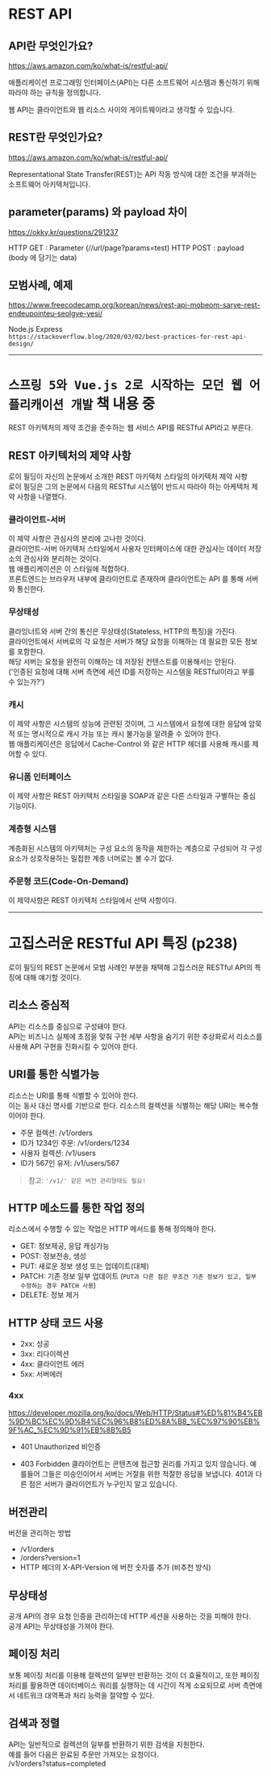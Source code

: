 # REST API

## API란 무엇인가요?

https://aws.amazon.com/ko/what-is/restful-api/

애플리케이션 프로그래밍 인터페이스(API)는 다른 소프트웨어 시스템과 통신하기 위해 따라야 하는 규칙을 정의합니다.

웹 API는 클라이언트와 웹 리소스 사이의 게이트웨이라고 생각할 수 있습니다.

## REST란 무엇인가요?

https://aws.amazon.com/ko/what-is/restful-api/

Representational State Transfer(REST)는 API 작동 방식에 대한 조건을 부과하는 소프트웨어 아키텍처입니다.

## parameter(params) 와 payload 차이

https://okky.kr/questions/291237

HTTP GET : Parameter (//url/page?params=test)
HTTP POST : payload (body 에 담기는 data)

## 모범사례, 예제

https://www.freecodecamp.org/korean/news/rest-api-mobeom-sarye-rest-endeupointeu-seolgye-yesi/

Node.js Express  
`https://stackoverflow.blog/2020/03/02/best-practices-for-rest-api-design/`

---

# `스프링 5와 Vue.js 2로 시작하는 모던 웹 어플리캐이션 개발` 책 내용 중

REST 아키텍처의 제약 조건을 준수하는 웹 서비스 API를 RESTful API라고 부른다.

## REST 아키텍처의 제약 사항

로이 필딩이 자신의 논문에서 소개한 REST 아키텍처 스타일의 아키텍처 제약 사항  
로이 필딩은 그의 논문에서 다음의 RESTful 시스템이 반드시 따라야 하는 아케텍처 제약 사항을 나열했다.

### 클라이언트-서버

이 제약 사항은 관심사의 분리에 고나한 것이다.  
클라이언트-서버 아키텍처 스타일에서 사용자 인터페이스에 대한 관심사는 데이터 저장소의 관심사와 분리하는 것이다.  
웹 애플리케이션은 이 스타일에 적합하다.  
프론트엔드는 브라우저 내부에 클라이언트로 존재하며 클라이언트는 API 를 통해 서버와 통신한다.

### 무상태성

클라잉너트와 서버 간의 통신은 무상태성(Stateless, HTTP의 특징)을 가진다.  
클라이언트에서 서버로의 각 요청은 서버가 해당 요청을 이해하는 데 필요한 모든 정보를 포함한다.  
해당 서버는 요청을 완전히 이해하는 데 저장된 컨텐스트를 이용해서는 안된다.  
('인증된 요청에 대해 서버 측면에 세션 ID를 저장하는 시스템을 RESTful이라고 부를 수 있는가?')

### 캐시

이 제약 사항은 시스템의 성능에 관련된 것이며, 그 시스템에서 요청에 대한 응답에 암묵적 또는 명시적으로 캐시 가능 또는 캐시 불가능을 알려줄 수 있어야 한다.  
웹 애플리케이션은 응답에서 Cache-Control 와 같은 HTTP 헤더를 사용해 캐시를 제어할 수 있다.

### 유니폼 인터페이스

이 제약 사항은 REST 아키텍처 스타일을 SOAP과 같은 다른 스타일과 구별하는 중심 기능이다.

### 계층형 시스템

계층화된 시스템의 아키텍처는 구성 요소의 동작을 제한하는 계층으로 구성되어 각 구성 요소가 상호작용하는 밀접한 계층 너머로는 볼 수가 없다.

### 주문형 코드(Code-On-Demand)

이 제약사항은 REST 아키텍처 스타일에서 선택 사항이다.

---

# 고집스러운 RESTful API 특징 (p238)

로이 필딩의 REST 논문에서 모범 사례인 부분을 채택해 고집스러운 RESTful API의 특징에 대해 얘기할 것이다.

## 리소스 중심적

API는 리소스를 중심으로 구성돼야 한다.  
API는 비즈니스 실체에 초점을 맞춰 구현 세부 사항을 숨기기 위한 추상화로서 리소스를 사용해 API 구현을 진화시킬 수 있어야 한다.

## URI를 통한 식별가능

리소스는 URI를 통해 식별할 수 있어야 한다.  
이는 동사 대신 명사를 기반으로 한다. 리소스의 컬렉션을 식별하는 해당 URI는 복수형이어야 한다.

- 주문 컬렉션: /v1/orders
- ID가 1234인 주문: /v1/orders/1234
- 사용자 컬렉션: /v1/users
- ID가 567인 유저: /v1/users/567

> 참고: `'/v1/' 같은 버전 관리형태도 필요!`

## HTTP 메소드를 통한 작업 정의

리소스에서 수행할 수 있는 작업은 HTTP 메서드를 통해 정의해야 한다.

- GET: 정보제공, 응답 캐싱가능
- POST: 정보전송, 생성
- PUT: 새로운 정보 생성 또는 업데이트(대체)
- PATCH: 기존 정보 일부 업데이트 (`PUT과 다른 점은 무조건 기존 정보가 있고, 일부 수정하는 경우 PATCH 사용`)
- DELETE: 정보 제거

## HTTP 상태 코드 사용

- 2xx: 성공
- 3xx: 리다이렉션
- 4xx: 클라이언트 에러
- 5xx: 서버에러

### 4xx

https://developer.mozilla.org/ko/docs/Web/HTTP/Status#%ED%81%B4%EB%9D%BC%EC%9D%B4%EC%96%B8%ED%8A%B8_%EC%97%90%EB%9F%AC_%EC%9D%91%EB%8B%B5

- 401 Unauthorized
  비인증

- 403 Forbidden
  클라이언트는 콘텐츠에 접근할 권리를 가지고 있지 않습니다.
  예를들어 그들은 미승인이어서 서버는 거절을 위한 적절한 응답을 보냅니다.
  401과 다른 점은 서버가 클라이언트가 누구인지 알고 있습니다.

## 버전관리

버전을 관리하는 방법

- /v1/orders
- /orders?version=1
- HTTP 헤더의 X-API-Version 에 버전 숫자를 추가 (비추천 방식)

## 무상태성

공개 API의 경우 요청 인증을 관리하는데 HTTP 세션을 사용하는 것을 피해야 한다.  
공개 API는 무상태성을 가져야 한다.

## 페이징 처리

보통 페이징 처리를 이용해 컬렉션의 일부만 반환하는 것이 더 효율적이고, 또한 페이징 처리를 활용하면 데이터베이스 쿼리를 실행하는 데 시간이 적게 소요되므로 서버 측면에서 네트워크 대역폭과 처리 능력을 절약할 수 있다.

## 검색과 정렬

API는 일반적으로 컬렉션의 일부를 반환하기 위한 검색을 지원한다.  
예를 들어 다음은 완료된 주문만 가져오는 요청이다.  
/v1/orders?status=completed
